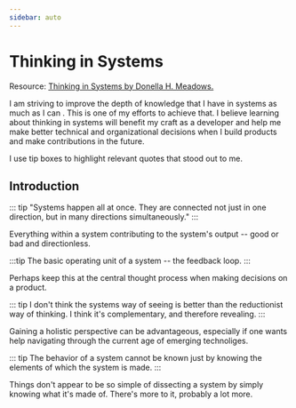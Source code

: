 ```yaml
---
sidebar: auto
---
```


# Thinking in Systems

Resource: <a href="https://www.amazon.com/Thinking-Systems-Donella-H-Meadows/dp/1603580557">Thinking in Systems by Donella H. Meadows.</a>

I am striving to improve the depth of knowledge that I have in systems as much as I can . This is one of my efforts to achieve that. I believe learning about thinking in systems will benefit my craft as a developer and help me make better technical and organizational decisions when I build products and make contributions in the future. 

I use tip boxes to highlight relevant quotes that stood out to me.

## Introduction

::: tip 
"Systems happen all at once. They are connected not just in one direction, but in many directions simultaneously."
:::

Everything within a system contributing to the system's output -- good or bad and directionless. 

:::tip
The basic operating unit of a system -- the feedback loop.
:::

Perhaps keep this at the central thought process when making decisions on a product.

::: tip
I don't think the systems way of seeing is better than the reductionist way of thinking. I think it's complementary, and therefore revealing. 
:::

Gaining a holistic perspective can be advantageous, especially if one wants help navigating through the current age of emerging technoliges. 

::: tip
The behavior of a system cannot be known just by knowing the elements of which the system is made.
:::

Things don't appear to be so simple of dissecting a system by simply knowing what it's made of. There's more to it, probably a lot more. 